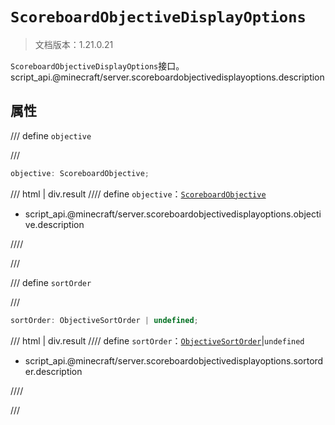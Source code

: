 # `ScoreboardObjectiveDisplayOptions`

> 文档版本：1.21.0.21

`ScoreboardObjectiveDisplayOptions`接口。script_api.@minecraft/server.scoreboardobjectivedisplayoptions.description

## 属性

/// define
`objective`


///

```js
objective: ScoreboardObjective;
```

/// html | div.result
//// define
`objective`：[`ScoreboardObjective`](./scoreboardobjective.md)

- script_api.@minecraft/server.scoreboardobjectivedisplayoptions.objective.description


////

///


/// define
`sortOrder`


///

```js
sortOrder: ObjectiveSortOrder | undefined;
```

/// html | div.result
//// define
`sortOrder`：[`ObjectiveSortOrder`](./objectivesortorder.md)|`undefined`

- script_api.@minecraft/server.scoreboardobjectivedisplayoptions.sortorder.description


////

///

